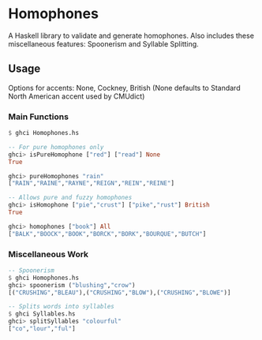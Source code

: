 # Homophones
A Haskell library to validate and generate homophones. Also includes these miscellaneous features: Spoonerism and Syllable Splitting.

## Usage
Options for accents: None, Cockney, British (None defaults to Standard North American accent used by CMUdict)

### Main Functions
```haskell
$ ghci Homophones.hs

-- For pure homophones only
ghci> isPureHomophone ["red"] ["read"] None
True

ghci> pureHomophones "rain"
["RAIN","RAINE","RAYNE","REIGN","REIN","REINE"]

-- Allows pure and fuzzy homophones
ghci> isHomophone ["pie","crust"] ["pike","rust"] British
True

ghci> homophones ["book"] All
["BALK","BOOCK","BOOK","BORCK","BORK","BOURQUE","BUTCH"]
```
### Miscellaneous Work
```haskell
-- Spoonerism
$ ghci Homophones.hs
ghci> spoonerism ("blushing","crow")
[("CRUSHING","BLEAU"),("CRUSHING","BLOW"),("CRUSHING","BLOWE")]

-- Splits words into syllables
$ ghci Syllables.hs
ghci> splitSyllables "colourful"
["co","lour","ful"]
```


